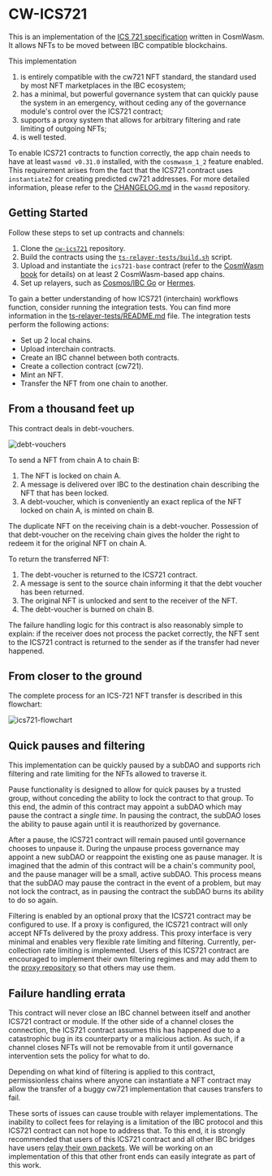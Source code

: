 # CW-ICS721

This is an implementation of the [ICS 721
specification](https://github.com/cosmos/ibc/tree/master/spec/app/ics-721-nft-transfer)
written in CosmWasm. It allows NFTs to be moved between IBC compatible
blockchains.

This implementation

1. is entirely compatible with the cw721 NFT standard, the standard
   used by most NFT marketplaces in the IBC ecosystem;
2. has a minimal, but powerful governance system that can quickly
   pause the system in an emergency, without ceding any of the
   governance module's control over the ICS721 contract;
3. supports a proxy system that allows for arbitrary filtering and
   rate limiting of outgoing NFTs;
4. is well tested.

To enable ICS721 contracts to function correctly, the app chain needs to have at least `wasmd v0.31.0` installed, with the `cosmwasm_1_2` feature enabled. This requirement arises from the fact that the ICS721 contract uses `instantiate2` for creating predicted cw721 addresses. For more detailed information, please refer to the [CHANGELOG.md](https://github.com/CosmWasm/wasmd/blob/main/CHANGELOG.md#v0310-2023-03-13) in the `wasmd` repository.

## Getting Started

Follow these steps to set up contracts and channels:

1. Clone the [`cw-ics721`](https://github.com/public-awesome/cw-ics721) repository.
2. Build the contracts using the [`ts-relayer-tests/build.sh`](https://github.com/public-awesome/cw-ics721/blob/main/ts-relayer-tests/build.sh) script.
3. Upload and instantiate the `ics721-base` contract (refer to the [CosmWasm book](https://book.cosmwasm.com/) for details) on at least 2 CosmWasm-based app chains.
4. Set up relayers, such as [Cosmos/IBC Go](https://github.com/cosmos/relayer/) or [Hermes](https://hermes.informal.systems/).

To gain a better understanding of how ICS721 (interchain) workflows function, consider running the integration tests. You can find more information in the [ts-relayer-tests/README.md](./ts-relayer-tests/README.md) file. The integration tests perform the following actions:

- Set up 2 local chains.
- Upload interchain contracts.
- Create an IBC channel between both contracts.
- Create a collection contract (cw721).
- Mint an NFT.
- Transfer the NFT from one chain to another.

## From a thousand feet up

This contract deals in debt-vouchers.

![debt-vouchers](https://user-images.githubusercontent.com/30676292/210026430-ab673969-23b7-4ffd-964c-d22453e5adeb.png)

To send a NFT from chain A to chain B:

1. The NFT is locked on chain A.
2. A message is delivered over IBC to the destination chain describing
   the NFT that has been locked.
3. A debt-voucher, which is conveniently an exact replica of the NFT
   locked on chain A, is minted on chain B.

The duplicate NFT on the receiving chain is a debt-voucher. Possession
of that debt-voucher on the receiving chain gives the holder the right
to redeem it for the original NFT on chain A.

To return the transferred NFT:

1. The debt-voucher is returned to the ICS721 contract.
2. A message is sent to the source chain informing it that the debt
   voucher has been returned.
3. The original NFT is unlocked and sent to the receiver of the NFT.
4. The debt-voucher is burned on chain B.

The failure handling logic for this contract is also reasonably simple
to explain: if the receiver does not process the packet correctly, the
NFT sent to the ICS721 contract is returned to the sender as if the transfer
had never happened.

## From closer to the ground

The complete process for an ICS-721 NFT transfer is described in this
flowchart:

![ics721-flowchart](https://user-images.githubusercontent.com/30676292/195717720-8d0629c1-dcdb-4f99-8ffd-b828dc1a216d.png)

## Quick pauses and filtering

This implementation can be quickly paused by a subDAO and supports
rich filtering and rate limiting for the NFTs allowed to traverse it.

Pause functionality is designed to allow for quick pauses by a trusted
group, without conceding the ability to lock the contract to that
group. To this end, the admin of this contract may appoint a subDAO
which may pause the contract a _single time_. In pausing the contract,
the subDAO loses the ability to pause again until it is reauthorized
by governance.

After a pause, the ICS721 contract will remain paused until governance chooses
to unpause it. During the unpause process governance may appoint a new
subDAO or reappoint the existing one as pause manager. It is imagined
that the admin of this contract will be a chain's community pool, and
the pause manager will be a small, active subDAO. This process means
that the subDAO may pause the contract in the event of a problem, but
may not lock the contract, as in pausing the contract the subDAO burns
its ability to do so again.

Filtering is enabled by an optional proxy that the ICS721 contract may be
configured to use. If a proxy is configured, the ICS721 contract will only
accept NFTs delivered by the proxy address. This proxy interface is
very minimal and enables very flexible rate limiting and
filtering. Currently, per-collection rate limiting is
implemented. Users of this ICS721 contract are encouraged to implement their
own filtering regimes and may add them to the [proxy
repository](https://github.com/arkprotocol/cw721-proxy) so that others may
use them.

## Failure handling errata

This contract will never close an IBC channel between itself and
another ICS721 contract or module. If the other side of a channel closes the connection,
the ICS721 contract assumes this has happened due to a catastrophic bug in its
counterparty or a malicious action. As such, if a channel closes NFTs
will not be removable from it until governance intervention sets the
policy for what to do.

Depending on what kind of filtering is applied to this contract,
permissionless chains where anyone can instantiate a NFT contract may
allow the transfer of a buggy cw721 implementation that causes
transfers to fail.

These sorts of issues can cause trouble with relayer
implementations. The inability to collect fees for relaying is a
limitation of the IBC protocol and this ICS721 contract can not hope
to address that. To this end, it is strongly recommended that users of
this ICS721 contract and all other IBC bridges have users [relay their own
packets](https://github.com/DA0-DA0/dao-dao-ui/issues/885). We will be
working on an implementation of this that other front ends can easily
integrate as part of this work.
